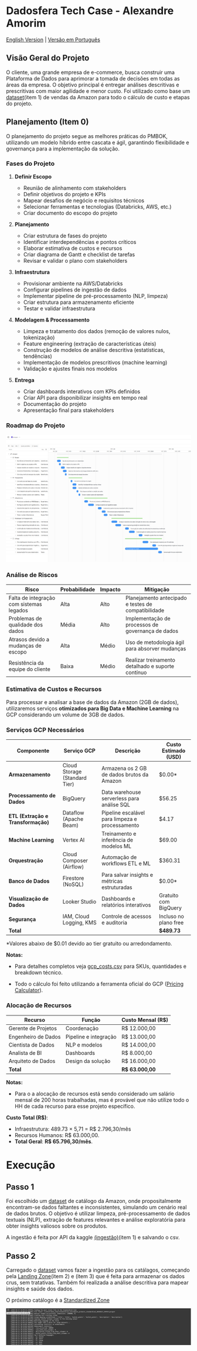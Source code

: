 # Dadosfera Tech Case - Alexandre Amorim

[English Version](README.md) | [Versão em Português](README.pt-br.md)

## Visão Geral do Projeto

O cliente, uma grande empresa de e-commerce, busca construir uma Plataforma de Dados para aprimorar a tomada de decisões em todas as áreas da empresa. O objetivo principal é entregar análises descritivas e prescritivas com maior agilidade e menor custo. Foi utilizado como base um [dataset](https://www.kaggle.com/datasets/piyushjain16/amazon-product-data)(item 1) de vendas da Amazon para todo o cálculo de custo e etapas do projeto.

## Planejamento (Item 0)
O planejamento do projeto segue as melhores práticas do PMBOK, utilizando um modelo híbrido entre cascata e ágil, garantindo flexibilidade e governança para a implementação da solução.

### Fases do Projeto
1. **Definir Escopo**
   - Reunião de alinhamento com stakeholders
   - Definir objetivos do projeto e KPIs
   - Mapear desafios de negócio e requisitos técnicos
   - Selecionar ferramentas e tecnologias (Databricks, AWS, etc.)
   - Criar documento do escopo do projeto

2. **Planejamento**
   - Criar estrutura de fases do projeto
   - Identificar interdependências e pontos críticos
   - Elaborar estimativa de custos e recursos
   - Criar diagrama de Gantt e checklist de tarefas
   - Revisar e validar o plano com stakeholders

3. **Infraestrutura**
   - Provisionar ambiente na AWS/Databricks
   - Configurar pipelines de ingestão de dados
   - Implementar pipeline de pré-processamento (NLP, limpeza)
   - Criar estrutura para armazenamento eficiente
   - Testar e validar infraestrutura

4. **Modelagem & Processamento**
   - Limpeza e tratamento dos dados (remoção de valores nulos, tokenização)
   - Feature engineering (extração de características úteis)
   - Construção de modelos de análise descritiva (estatísticas, tendências)
   - Implementação de modelos prescritivos (machine learning)
   - Validação e ajustes finais nos modelos
   
5. **Entrega**
   - Criar dashboards interativos com KPIs definidos
   - Criar API para disponibilizar insights em tempo real
   - Documentação do projeto
   - Apresentação final para stakeholders

### Roadmap do Projeto

![Fluxograma do Projeto](gantt.png)

### Análise de Riscos
| Risco | Probabilidade | Impacto | Mitigação |
|--------|-------------|---------|------------|
| Falta de integração com sistemas legados | Alta | Alto | Planejamento antecipado e testes de compatibilidade |
| Problemas de qualidade dos dados | Média | Alto | Implementação de processos de governança de dados |
| Atrasos devido a mudanças de escopo | Alta | Médio | Uso de metodologia ágil para absorver mudanças |
| Resistência da equipe do cliente | Baixa | Médio | Realizar treinamento detalhado e suporte contínuo |

### Estimativa de Custos e Recursos

Para processar e analisar a base de dados da Amazon (2GB de dados), utilizaremos serviços **otimizados para Big Data e Machine Learning** na GCP considerando um volume de 3GB de dados.  

### Serviços GCP Necessários  

| Componente                | Serviço GCP                      | Descrição                                        | Custo Estimado (USD) |
|---------------------------|----------------------------------|--------------------------------------------------|----------------------|
| **Armazenamento**         | Cloud Storage (Standard Tier)    | Armazena os 2 GB de dados brutos da Amazon       | $0.00*              |
| **Processamento de Dados**| BigQuery                         | Data warehouse serverless para análise SQL       | $56.25              |
| **ETL (Extração e Transformação)** | Dataflow (Apache Beam)   | Pipeline escalável para limpeza e processamento  | $4.17               |
| **Machine Learning**      | Vertex AI                        | Treinamento e inferência de modelos ML           | $69.00              |
| **Orquestração**          | Cloud Composer (Airflow)         | Automação de workflows ETL e ML                  | $360.31             |
| **Banco de Dados**        | Firestore (NoSQL)                | Para salvar insights e métricas estruturadas     | $0.00*              |
| **Visualização de Dados** | Looker Studio                    | Dashboards e relatórios interativos              | Gratuito com BigQuery |
| **Segurança**             | IAM, Cloud Logging, KMS          | Controle de acessos e auditoria                  | Incluso no plano free |
| **Total**                 |                                  |                                                  | **$489.73**         |

*Valores abaixo de $0.01 devido ao tier gratuito ou arredondamento.

**Notas:**
- Para detalhes completos veja [gcp_costs.csv](gcp_costs.csv) para SKUs, quantidades e breakdown técnico.

- Todo o cálculo foi feito utilizando a ferramenta oficial do GCP ([Pricing Calculator](https://cloud.google.com/calculator?dl=CjhDaVEyTWpjM09HSTFOUzFqWlRReExUUmhOelF0WW1JMk1TMHhNRFE1TlRnM09HTXlObUlRQVE9PRokRDk2NzFBODAtNDU5NS00MDA2LTgxNEUtQUJGNTlERkJBNUNF)).

### Alocação de Recursos

| Recurso             | Função             | Custo Mensal (R$) |
|---------------------|--------------------|-------------------|
| Gerente de Projetos | Coordenação        | R$ 12.000,00      |
| Engenheiro de Dados | Pipeline e integração | R$ 13.000,00   |
| Cientista de Dados  | NLP e modelos      | R$ 14.000,00      |
| Analista de BI      | Dashboards         | R$ 8.000,00       |
| Arquiteto de Dados  | Design da solução  | R$ 16.000,00       |
| **Total**           |                    | **R$ 63.000,00**  |

**Notas:**
- Para o a alocação de recursos está sendo considerado um salário mensal de 200 horas trabalhadas, mas é provável que não utilize todo o HH de cada recurso para esse projeto específico.

**Custo Total (R$)**:  
- Infraestrutura: 489.73 × 5,71 = R$ 2.796,30/mês
- Recursos Humanos: R$ 63.000,00.  
- **Total Geral**: **R$ 65.796,30/mês**.

# Execução

## Passo 1
Foi escolhido um [dataset](https://www.kaggle.com/datasets/piyushjain16/amazon-product-data) de catálogo da Amazon, onde propositalmente encontram-se dados faltantes e inconsistentes, simulando um cenário real de dados brutos. O objetivo é utilizar limpeza, pré-processamento de dados textuais (NLP), extração de features relevantes e análise exploratória para obter insights valiosos sobre os produtos.

A ingestão é feita por API da kaggle [(ingestão)](Cópia_de_dadosfera_case.ipynb#data-ingestion)(item 1) e salvando o csv.

## Passo 2
Carregado o [dataset](https://www.kaggle.com/datasets/piyushjain16/amazon-product-data) vamos fazer a ingestão para os catálagos, começando pela [Landing Zone](Cópia_de_dadosfera_case.ipynb#landing-zone)(item 2) e (item 3) que é feita para armazenar os dados crus, sem tratativas. Também foi realizada a análise descritiva para mapear insights e saúde dos dados.

O próximo catálogo é a [Standardized Zone](Cópia_de_dadosfera_case.ipynb#standardized-zone)

![alt text](image.png)